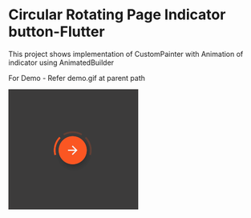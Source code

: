 # Circular Rotating Page Indicator button-Flutter
 This project shows implementation of CustomPainter with Animation of indicator using AnimatedBuilder

For Demo - Refer demo.gif at parent path

![Alt text](/demo.gif?raw=true "Demo")

